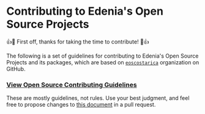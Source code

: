 # Contributing to Edenia's Open Source Projects
👍🎉 First off, thanks for taking the time to contribute! 🎉👍

The following is a set of guidelines for contributing to Edenia's Open Source Projects and its packages, which are based on [`eoscostarica`](https://github.com/eoscostarica/) organization on GitHub.


### [View Open Source Contributing Guidelines](https://guide.eoscostarica.io/docs/open-source-guidelines)

These are mostly guidelines, not rules. Use your best judgment, and feel free to propose changes to [this document](https://github.com/eoscostarica/guide.eoscostarica.io/blob/master/docs/open-source-guidelines.md) in a pull request.
